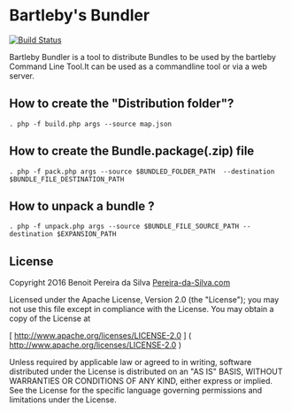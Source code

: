 # Bartleby's Bundler

[![Build Status](https://travis-ci.org/Bartlebys/Bundler.svg?branch=master)](https://travis-ci.org/Bartlebys/Bundler)

Bartleby Bundler is a tool to distribute Bundles to be used by the bartleby Command Line Tool.It can be used as a commandline tool or via a web server.

## How to create the "Distribution folder"?

```
. php -f build.php args --source map.json
```

## How to create the Bundle.package(.zip) file 

```
. php -f pack.php args --source $BUNDLED_FOLDER_PATH  --destination $BUNDLE_FILE_DESTINATION_PATH
```

## How to unpack a bundle ?

```
. php -f unpack.php args --source $BUNDLE_FILE_SOURCE_PATH --destination $EXPANSION_PATH
```



## License 

Copyright 2O16 Benoit Pereira da Silva [Pereira-da-Silva.com](https://pereira-da-silva.com)

Licensed under the Apache License, Version 2.0 (the "License");
you may not use this file except in compliance with the License.
You may obtain a copy of the License at

[ http://www.apache.org/licenses/LICENSE-2.0 ] ( http://www.apache.org/licenses/LICENSE-2.0 )

Unless required by applicable law or agreed to in writing, software distributed under the License is distributed on an "AS IS" BASIS, WITHOUT WARRANTIES OR CONDITIONS OF ANY KIND, either express or implied. See the License for the specific language governing permissions and limitations under the License.
